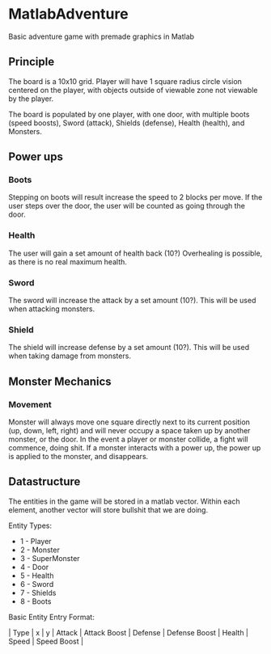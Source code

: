 # MatlabAdventure

Basic adventure game with premade graphics in Matlab


## Principle

The board is a 10x10 grid. Player will have 1 square radius circle vision centered on the player, with objects outside of viewable zone not viewable by the player.

The board is populated by one player, with one door, with multiple boots (speed boosts), Sword (attack), Shields (defense), Health (health), and Monsters.

## Power ups

### Boots

Stepping on boots will result increase the speed to 2 blocks per move. If the user steps over the door, the user will be counted as going through the door.

### Health

The user will gain a set amount of health back (10?) Overhealing is possible, as there is no real maximum health.

### Sword

The sword will increase the attack by a set amount (10?). This will be used when attacking monsters.

### Shield

The shield will increase defense by a set amount (10?). This will be used when taking damage from monsters.


## Monster Mechanics

### Movement

Monster will always move one square directly next to its current position (up, down, left, right) and will never occupy a space taken up by another monster, or the door. In the event a player or monster collide, a fight will commence, doing shit. If a monster interacts with a power up, the power up is applied to the monster, and disappears.







## Datastructure

The entities in the game will be stored in a matlab vector. Within each element, another vector will store bullshit that we are doing.

Entity Types: 
+ 1 - Player
+ 2 - Monster
+ 3 - SuperMonster
+ 4 - Door
+ 5 - Health
+ 6 - Sword
+ 7 - Shields
+ 8 - Boots

Basic Entity Entry Format: 

| Type | x | y | Attack | Attack Boost | Defense | Defense Boost | Health | Speed | Speed Boost |